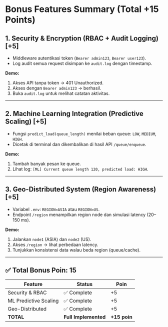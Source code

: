 # Bonus Features Summary (Total +15 Points)

## 1. Security & Encryption (RBAC + Audit Logging) [+5]
- Middleware autentikasi token (`Bearer admin123`, `Bearer user123`).
- Log audit semua request disimpan ke `audit.log` dengan timestamp.

**Demo:**  
1. Akses API tanpa token → 401 Unauthorized.  
2. Akses dengan `Bearer admin123` → berhasil.  
3. Buka `audit.log` untuk melihat catatan aktivitas.

---

## 2. Machine Learning Integration (Predictive Scaling) [+5]
- Fungsi `predict_load(queue_length)` menilai beban queue: `LOW`, `MEDIUM`, `HIGH`.
- Dicetak di terminal dan dikembalikan di hasil API `/queue/enqueue`.

**Demo:**  
1. Tambah banyak pesan ke queue.  
2. Lihat log: `[ML] Current queue length 120, predicted load: HIGH`.

---

## 3. Geo-Distributed System (Region Awareness) [+5]
- Variabel `.env`: `REGION=ASIA` atau `REGION=US`.
- Endpoint `/region` menampilkan region node dan simulasi latency (20–150 ms).

**Demo:**  
1. Jalankan `node1` (ASIA) dan `node2` (US).  
2. Akses `/region` → lihat perbedaan latency.  
3. Tunjukkan konsistensi data walau beda region (queue/cache).

---

## ✅ Total Bonus Poin: 15
| Feature | Status | Poin |
|----------|---------|------|
| Security & RBAC | ✅ Complete | +5 |
| ML Predictive Scaling | ✅ Complete | +5 |
| Geo-Distributed | ✅ Complete | +5 |
| **TOTAL** | **Full Implemented** | **+15 poin** |
